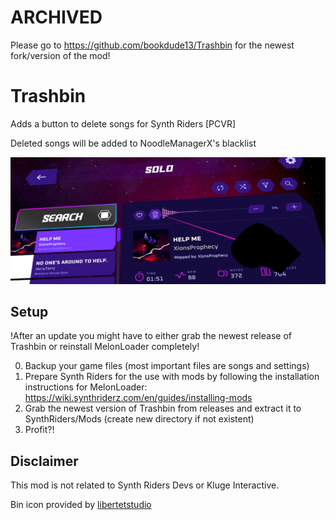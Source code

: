 # ARCHIVED

Please go to https://github.com/bookdude13/Trashbin for the newest fork/version of the mod!


# Trashbin

Adds a button to delete songs for Synth Riders [PCVR]

Deleted songs will be added to NoodleManagerX's blacklist

![preview](trash_main.png)

## Setup
!After an update you might have to either grab the newest release of Trashbin or reinstall MelonLoader completely!

0. Backup your game files (most important files are songs and settings)
1. Prepare Synth Riders for the use with mods by following the installation instructions for MelonLoader:  https://wiki.synthriderz.com/en/guides/installing-mods
2. Grab the newest version of Trashbin from releases and extract it to SynthRiders/Mods (create new directory if not existent)
3. Profit?!

## Disclaimer
This mod is not related to Synth Riders Devs or Kluge Interactive.

Bin icon provided by [libertetstudio](https://www.iconfinder.com/icons/4243344/basic_bin_app_ux_icon)
